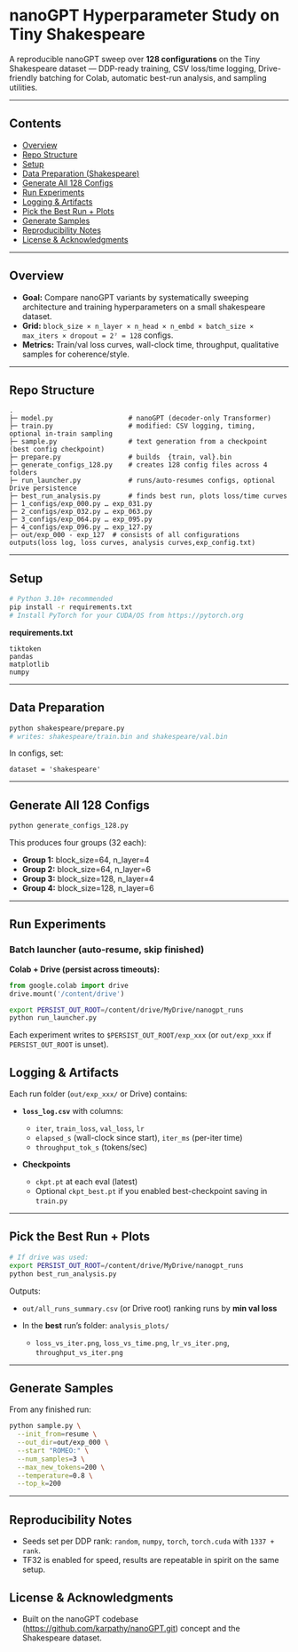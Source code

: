 # nanoGPT Hyperparameter Study on Tiny Shakespeare

A reproducible nanoGPT sweep over **128 configurations** on the Tiny Shakespeare dataset — DDP-ready training, CSV loss/time logging, Drive-friendly batching for Colab, automatic best-run analysis, and sampling utilities.

---

## Contents

* [Overview](#overview)
* [Repo Structure](#repo-structure)
* [Setup](#setup)
* [Data Preparation (Shakespeare)](#data-preparation-shakespeare)
* [Generate All 128 Configs](#generate-all-128-configs)
* [Run Experiments](#run-experiments)
* [Logging & Artifacts](#logging--artifacts)
* [Pick the Best Run + Plots](#pick-the-best-run--plots)
* [Generate Samples](#generate-samples)
* [Reproducibility Notes](#reproducibility-notes)
* [License & Acknowledgments](#license--acknowledgments)

---

## Overview

* **Goal:** Compare nanoGPT variants by systematically sweeping architecture and training hyperparameters on a small shakespeare dataset.
* **Grid:** `block_size × n_layer × n_head × n_embd × batch_size × max_iters × dropout = 2⁷ = 128` configs.
* **Metrics:** Train/val loss curves, wall-clock time, throughput, qualitative samples for coherence/style.

---

## Repo Structure

```
.
├─ model.py                   # nanoGPT (decoder-only Transformer)
├─ train.py                   # modified: CSV logging, timing, optional in-train sampling
├─ sample.py                  # text generation from a checkpoint (best config checkpoint)
├─ prepare.py                 # builds  {train, val}.bin
├─ generate_configs_128.py    # creates 128 config files across 4 folders
├─ run_launcher.py            # runs/auto-resumes configs, optional Drive persistence
├─ best_run_analysis.py       # finds best run, plots loss/time curves
├─ 1_configs/exp_000.py … exp_031.py
├─ 2_configs/exp_032.py … exp_063.py
├─ 3_configs/exp_064.py … exp_095.py
├─ 4_configs/exp_096.py … exp_127.py
├─ out/exp_000 - exp_127  # consists of all configurations outputs(loss log, loss curves, analysis curves,exp_config.txt)

```

---

## Setup

```bash
# Python 3.10+ recommended
pip install -r requirements.txt
# Install PyTorch for your CUDA/OS from https://pytorch.org
```

**requirements.txt**

```
tiktoken
pandas
matplotlib
numpy
```

---

## Data Preparation 

```bash
python shakespeare/prepare.py
# writes: shakespeare/train.bin and shakespeare/val.bin
```

In configs, set:

```
dataset = 'shakespeare'
```

---

## Generate All 128 Configs

```bash
python generate_configs_128.py
```

This produces four groups (32 each):

* **Group 1:** block_size=64,  n_layer=4
* **Group 2:** block_size=64,  n_layer=6
* **Group 3:** block_size=128, n_layer=4
* **Group 4:** block_size=128, n_layer=6

---

## Run Experiments

### Batch launcher (auto-resume, skip finished)

**Colab + Drive (persist across timeouts):**

```python
from google.colab import drive
drive.mount('/content/drive')
```

```bash
export PERSIST_OUT_ROOT=/content/drive/MyDrive/nanogpt_runs
python run_launcher.py
```

Each experiment writes to `$PERSIST_OUT_ROOT/exp_xxx` (or `out/exp_xxx` if `PERSIST_OUT_ROOT` is unset).


## Logging & Artifacts

Each run folder (`out/exp_xxx/` or Drive) contains:

* **`loss_log.csv`** with columns:

  * `iter`, `train_loss`, `val_loss`, `lr`
  * `elapsed_s` (wall-clock since start), `iter_ms` (per-iter time)
  * `throughput_tok_s` (tokens/sec)
* **Checkpoints**

  * `ckpt.pt` at each eval (latest)
  * Optional `ckpt_best.pt` if you enabled best-checkpoint saving in `train.py`

---

## Pick the Best Run + Plots

```bash
# If drive was used:
export PERSIST_OUT_ROOT=/content/drive/MyDrive/nanogpt_runs
python best_run_analysis.py
```

Outputs:

* `out/all_runs_summary.csv` (or Drive root) ranking runs by **min val loss**
* In the **best** run’s folder: `analysis_plots/`

  * `loss_vs_iter.png`, `loss_vs_time.png`, `lr_vs_iter.png`, `throughput_vs_iter.png`

---

## Generate Samples

From any finished run:

```bash
python sample.py \
  --init_from=resume \
  --out_dir=out/exp_000 \
  --start "ROMEO:" \
  --num_samples=3 \
  --max_new_tokens=200 \
  --temperature=0.8 \
  --top_k=200
```


---

## Reproducibility Notes

* Seeds set per DDP rank: `random`, `numpy`, `torch`, `torch.cuda` with `1337 + rank`.
* TF32 is enabled for speed, results are repeatable in spirit on the same setup.


## License & Acknowledgments

* Built on the nanoGPT codebase (https://github.com/karpathy/nanoGPT.git) concept and the Shakespeare dataset.
